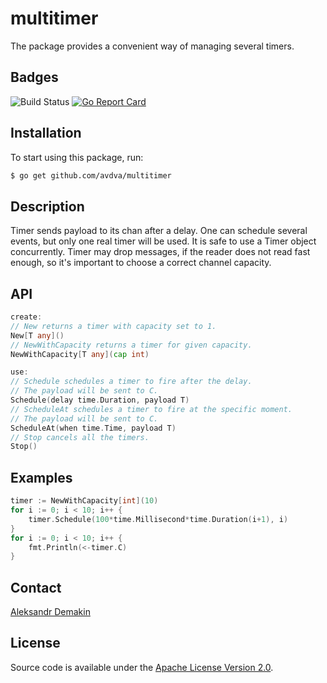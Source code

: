 # multitimer
The package provides a convenient way of managing several timers.

## Badges

![Build Status](https://github.com/avdva/multitimer/workflows/golangci-lint/badge.svg)
[![Go Report Card](https://goreportcard.com/badge/github.com/avdva/multitimer)](https://goreportcard.com/report/github.com/avdva/multitimer)

## Installation

To start using this package, run:

```sh
$ go get github.com/avdva/multitimer
```

## Description

Timer sends payload to its chan after a delay. One can schedule several events, but only one real timer will be used.
It is safe to use a Timer object concurrently. Timer may drop messages, if the reader does not read fast enough, so it's important to choose a correct channel capacity.

## API

```go
create:
// New returns a timer with capacity set to 1.
New[T any]() 
// NewWithCapacity returns a timer for given capacity.
NewWithCapacity[T any](cap int)

use:
// Schedule schedules a timer to fire after the delay.
// The payload will be sent to C.
Schedule(delay time.Duration, payload T)
// ScheduleAt schedules a timer to fire at the specific moment.
// The payload will be sent to C.
ScheduleAt(when time.Time, payload T)
// Stop cancels all the timers.
Stop() 

```

## Examples

```go
timer := NewWithCapacity[int](10)
for i := 0; i < 10; i++ {
	timer.Schedule(100*time.Millisecond*time.Duration(i+1), i)
}
for i := 0; i < 10; i++ {
	fmt.Println(<-timer.C)
}
```

## Contact

[Aleksandr Demakin](mailto:alexander.demakin@gmail.com)

## License

Source code is available under the [Apache License Version 2.0](/LICENSE).